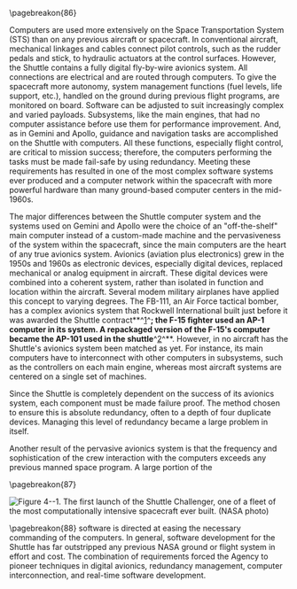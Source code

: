 \pagebreakon{86}

Computers are used more extensively on the Space
Transportation System (STS) than on any previous aircraft or spacecraft.
In conventional aircraft, mechanical linkages and cables connect pilot
controls, such as the rudder pedals and stick, to hydraulic actuators at
the control surfaces. However, the Shuttle contains a fully digital
fly-by-wire avionics system. All connections are electrical and are
routed through computers. To give the spacecraft more autonomy, system
management functions (fuel levels, life support, etc.), handled on the
ground during previous flight programs, are monitored on board. Software
can be adjusted to suit increasingly complex and varied payloads.
Subsystems, like the main engines, that had no computer assistance
before use them for performance improvement. And, as in Gemini and
Apollo, guidance and navigation tasks are accomplished on the Shuttle
with computers. All these functions, especially flight control, are
critical to mission success; therefore, the computers performing the
tasks must be made fail-safe by using redundancy. Meeting these
requirements has resulted in one of the most complex software systems
ever produced and a computer network within the spacecraft with more
powerful hardware than many ground-based computer centers in the
mid-1960s.

The major differences between the Shuttle computer system and the
systems used on Gemini and Apollo were the choice of an "off-the-shelf"
main computer instead of a custom-made machine and the pervasiveness of
the system within the spacecraft, since the main computers are the heart
of any true avionics system. Avionics (aviation plus electronics) grew
in the 1950s and 1960s as electronic devices, especially digital
devices, replaced mechanical or analog equipment in aircraft. These
digital devices were combined into a coherent system, rather than
isolated in function and location within the aircraft. Several modem
military airplanes have applied this concept to varying degrees. The
FB-111, an Air Force tactical bomber, has a complex avionics system that
Rockwell International built just before it was awarded the Shuttle
contract**^[1](Source4.html)^**; the F-15 fighter used an AP-1 computer
in its system. A repackaged version of the F-15's computer became the
AP-101 used in the shuttle**^[2](Source4.html)^**. However, in no
aircraft has the Shuttle's avionics system been matched as yet. For
instance, its main computers have to interconnect with other computers
in subsystems, such as the controllers on each main engine, whereas most
aircraft systems are centered on a single set of machines.

Since the Shuttle is completely dependent on the success of its avionics
system, each component must be made failure proof. The method chosen to
ensure this is absolute redundancy, often to a depth of four duplicate
devices. Managing this level of redundancy became a large problem in
itself.

Another result of the pervasive avionics system is that the frequency
and sophistication of the crew interaction with the computers exceeds
any previous manned space program. A large portion of the

\pagebreakon{87}

![**Figure 4--1**. The first launch of the Shuttle *Challenger*, one of a fleet
of the most computationally intensive spacecraft ever built. (NASA
photo)](images/p87.jpg)

\pagebreakon{88} software is directed at easing the necessary commanding
of the computers. In general, software development for the Shuttle has
far outstripped any previous NASA ground or flight system in effort and
cost. The combination of requirements forced the Agency to pioneer
techniques in digital avionics, redundancy management, computer
interconnection, and real-time software development.
